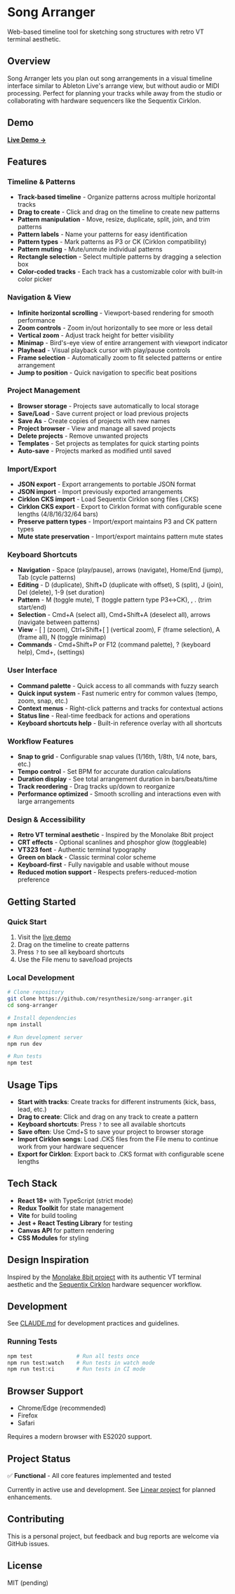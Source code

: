 # Song Arranger

Web-based timeline tool for sketching song structures with retro VT terminal aesthetic.

## Overview

Song Arranger lets you plan out song arrangements in a visual timeline interface similar to Ableton Live's arrange view, but without audio or MIDI processing. Perfect for planning your tracks while away from the studio or collaborating with hardware sequencers like the Sequentix Cirklon.

## Demo

[**Live Demo →**](https://resynthesize.github.io/song-arranger)

## Features

### Timeline & Patterns
- **Track-based timeline** - Organize patterns across multiple horizontal tracks
- **Drag to create** - Click and drag on the timeline to create new patterns
- **Pattern manipulation** - Move, resize, duplicate, split, join, and trim patterns
- **Pattern labels** - Name your patterns for easy identification
- **Pattern types** - Mark patterns as P3 or CK (Cirklon compatibility)
- **Pattern muting** - Mute/unmute individual patterns
- **Rectangle selection** - Select multiple patterns by dragging a selection box
- **Color-coded tracks** - Each track has a customizable color with built-in color picker

### Navigation & View
- **Infinite horizontal scrolling** - Viewport-based rendering for smooth performance
- **Zoom controls** - Zoom in/out horizontally to see more or less detail
- **Vertical zoom** - Adjust track height for better visibility
- **Minimap** - Bird's-eye view of entire arrangement with viewport indicator
- **Playhead** - Visual playback cursor with play/pause controls
- **Frame selection** - Automatically zoom to fit selected patterns or entire arrangement
- **Jump to position** - Quick navigation to specific beat positions

### Project Management
- **Browser storage** - Projects save automatically to local storage
- **Save/Load** - Save current project or load previous projects
- **Save As** - Create copies of projects with new names
- **Project browser** - View and manage all saved projects
- **Delete projects** - Remove unwanted projects
- **Templates** - Set projects as templates for quick starting points
- **Auto-save** - Projects marked as modified until saved

### Import/Export
- **JSON export** - Export arrangements to portable JSON format
- **JSON import** - Import previously exported arrangements
- **Cirklon CKS import** - Load Sequentix Cirklon song files (.CKS)
- **Cirklon CKS export** - Export to Cirklon format with configurable scene lengths (4/8/16/32/64 bars)
- **Preserve pattern types** - Import/export maintains P3 and CK pattern types
- **Mute state preservation** - Import/export maintains pattern mute states

### Keyboard Shortcuts
- **Navigation** - Space (play/pause), arrows (navigate), Home/End (jump), Tab (cycle patterns)
- **Editing** - D (duplicate), Shift+D (duplicate with offset), S (split), J (join), Del (delete), 1-9 (set duration)
- **Pattern** - M (toggle mute), T (toggle pattern type P3↔CK), , . (trim start/end)
- **Selection** - Cmd+A (select all), Cmd+Shift+A (deselect all), arrows (navigate between patterns)
- **View** - [ ] (zoom), Ctrl+Shift+[ ] (vertical zoom), F (frame selection), A (frame all), N (toggle minimap)
- **Commands** - Cmd+Shift+P or F12 (command palette), ? (keyboard help), Cmd+, (settings)

### User Interface
- **Command palette** - Quick access to all commands with fuzzy search
- **Quick input system** - Fast numeric entry for common values (tempo, zoom, snap, etc.)
- **Context menus** - Right-click patterns and tracks for contextual actions
- **Status line** - Real-time feedback for actions and operations
- **Keyboard shortcuts help** - Built-in reference overlay with all shortcuts

### Workflow Features
- **Snap to grid** - Configurable snap values (1/16th, 1/8th, 1/4 note, bars, etc.)
- **Tempo control** - Set BPM for accurate duration calculations
- **Duration display** - See total arrangement duration in bars/beats/time
- **Track reordering** - Drag tracks up/down to reorganize
- **Performance optimized** - Smooth scrolling and interactions even with large arrangements

### Design & Accessibility
- **Retro VT terminal aesthetic** - Inspired by the Monolake 8bit project
- **CRT effects** - Optional scanlines and phosphor glow (toggleable)
- **VT323 font** - Authentic terminal typography
- **Green on black** - Classic terminal color scheme
- **Keyboard-first** - Fully navigable and usable without mouse
- **Reduced motion support** - Respects prefers-reduced-motion preference

## Getting Started

### Quick Start
1. Visit the [live demo](https://resynthesize.github.io/song-arranger)
2. Drag on the timeline to create patterns
3. Press `?` to see all keyboard shortcuts
4. Use the File menu to save/load projects

### Local Development
```bash
# Clone repository
git clone https://github.com/resynthesize/song-arranger.git
cd song-arranger

# Install dependencies
npm install

# Run development server
npm run dev

# Run tests
npm test
```

## Usage Tips

- **Start with tracks**: Create tracks for different instruments (kick, bass, lead, etc.)
- **Drag to create**: Click and drag on any track to create a pattern
- **Keyboard shortcuts**: Press `?` to see all available shortcuts
- **Save often**: Use Cmd+S to save your project to browser storage
- **Import Cirklon songs**: Load .CKS files from the File menu to continue work from your hardware sequencer
- **Export for Cirklon**: Export back to .CKS format with configurable scene lengths

## Tech Stack

- **React 18+** with TypeScript (strict mode)
- **Redux Toolkit** for state management
- **Vite** for build tooling
- **Jest + React Testing Library** for testing
- **Canvas API** for pattern rendering
- **CSS Modules** for styling

## Design Inspiration

Inspired by the [Monolake 8bit project](https://roberthenke.com/concerts/monolake8bit.html) with its authentic VT terminal aesthetic and the [Sequentix Cirklon](https://www.sequentix.com/) hardware sequencer workflow.

## Development

See [CLAUDE.md](./CLAUDE.md) for development practices and guidelines.

### Running Tests
```bash
npm test              # Run all tests once
npm run test:watch    # Run tests in watch mode
npm run test:ci       # Run tests in CI mode
```

## Browser Support

- Chrome/Edge (recommended)
- Firefox
- Safari

Requires a modern browser with ES2020 support.

## Project Status

✅ **Functional** - All core features implemented and tested

Currently in active use and development. See [Linear project](https://linear.app/gamedevs/project/song-arranger-f4f223461148) for planned enhancements.

## Contributing

This is a personal project, but feedback and bug reports are welcome via GitHub issues.

## License

MIT (pending)
